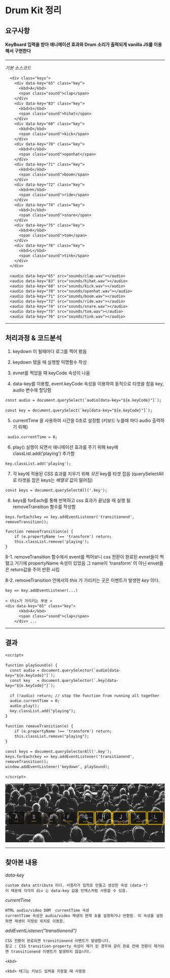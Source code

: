 # Drum Kit 정리


## 요구사항 
 
#### KeyBoard 입력을 받아 애니메이션 효과와 Drum 소리가 출력되게 vanilla JS를 이용해서 구현한다
- - -

 *기본 소스코드*
```
  <div class="keys">
    <div data-key="65" class="key">
      <kbd>A</kbd>
      <span class="sound">clap</span>
    </div>
    <div data-key="83" class="key">
      <kbd>S</kbd>
      <span class="sound">hihat</span>
    </div>
    <div data-key="68" class="key">
      <kbd>D</kbd>
      <span class="sound">kick</span>
    </div>
    <div data-key="70" class="key">
      <kbd>F</kbd>
      <span class="sound">openhat</span>
    </div>
    <div data-key="71" class="key">
      <kbd>G</kbd>
      <span class="sound">boom</span>
    </div>
    <div data-key="72" class="key">
      <kbd>H</kbd>
      <span class="sound">ride</span>
    </div>
    <div data-key="74" class="key">
      <kbd>J</kbd>
      <span class="sound">snare</span>
    </div>
    <div data-key="75" class="key">
      <kbd>K</kbd>
      <span class="sound">tom</span>
    </div>
    <div data-key="76" class="key">
      <kbd>L</kbd>
      <span class="sound">tink</span>
    </div>
  </div>

  <audio data-key="65" src="sounds/clap.wav"></audio>
  <audio data-key="83" src="sounds/hihat.wav"></audio>
  <audio data-key="68" src="sounds/kick.wav"></audio>
  <audio data-key="70" src="sounds/openhat.wav"></audio>
  <audio data-key="71" src="sounds/boom.wav"></audio>
  <audio data-key="72" src="sounds/ride.wav"></audio>
  <audio data-key="74" src="sounds/snare.wav"></audio>
  <audio data-key="75" src="sounds/tom.wav"></audio>
  <audio data-key="76" src="sounds/tink.wav"></audio>
```
- - -
## 처리과정 & 코드분석
1. keydown 이 될때마다 로그를 찍어 봤음

2. keydown 됐을 때 실행할 익명함수 작성

3. evnet를 찍었을 때 keyCode 속성이 나옴

4. data-key를 이용함, event.keyCode 속성을 이용하여 동적으로 타겟을 잡음  key, audio 변수에 할당함

```
const audio = document.querySelect(`audio[data-key="${e.keyCode}"]`);

const key = document.querySelect(`key[data-key="${e.keyCode}"]`);
```

5. currentTime 을 사용하여 시간을 0초로 설정함   (키보드 누를때 마다 audio 출력하기 위해)
```
 audio.currentTime = 0;
```

6. play() 실행이 되면서 애니메이션 효과를 주기 위해
  key에 classList.add('playing') 추가함
  ```
  key.classList.add('playing');
  ``` 

7. 각 key에 적용된 CSS 효과를 지우기 위해 *모든* key를 타겟 잡음 (querySelectAll로 타겟을 잡은 keys는 *배열로* 값이 떨어짐)
 ``` 
const keys = document.querySelectAll('.key');
 ```
8. keys를 forEach를 통해 반복하고 css 효과가 끝났을 때 실행 될 removeTransition 함수를 작성함
```
keys.forEach(key => key.addEventListener('transitionend', removeTransition));
```
```
function removeTransition(e) {
    if (e.propertyName !== 'transform') return;
    this.classList.remove('playing');
}
```
8-1. removeTransition 함수에서 event를 찍어보니 css 전환이 완료된 evnet들이 찍혔고 거기에 propertyName 속성이 있었음 그 name이 'transform' 이 아닌 envet들은 return값을 주어 반환 시킴

8-2. removeTransition 안에서의 *this* 가 가리키는 곳은 이벤트가 발생한 *key* 이다.
```
key => key.addEventListener(...)

< this가 가리키는 부분 >
<div data-key="65" class="key">
      <kbd>A</kbd>
      <span class="sound">clap</span>
    </div> ...
``` 
- - -
## 결과
```
<script>

function playSound(e) {  
  const audio = document.querySelector(`audio[data-key="${e.keyCode}"]`);
  const key   = document.querySelector(`.key[data-key="${e.keyCode}"]`);
  
  if (!audio) return; // stop the function from running all together
  audio.currentTime = 0;
  audio.play();
  key.classList.add("playing");
}

function removeTransition(e) {
    if (e.propertyName !== 'transform') return;
    this.classList.remove("playing");    
}

const keys = document.querySelectorAll('.key');  
keys.forEach(key => key.addEventListener('transitionend', removeTransition));
window.addEventListener('keydown', playSound);

</script>
```

![결과](/JavaScript30/01/001.JPG)
- - -

## 찾아본 내용

*data-key*

    custom data attribute 이다. 사용자가 임의로 만들고 생성한 속성 (data-*)
    이 때문에 각각의 div 는 data-key 값을 인덱스처럼 사용할 수 있음.

*currentTime*

    HTML audio/video DOM  currentTime 속성
    currentTime 속성은 audio/video 재생의 현재 초를 설정하거나 반환함. 이 속성을 설정하면 재생이 지정된 위치로 이동함.


*addEventListener("transitionend")*

    CSS 전환이 완료되면 transitionend 이벤트가 발생합니다.
    참고 : CSS transition-property 속성이 제거 된 경우와 같이 완료 전에 전환이 제거되면 transitionend 이벤트가 발생하지 않습니다.

*```<kbd>```*
 ```
 <kbd> 태그는 키보드 입력을 지정할 때 사용함 
 ```

